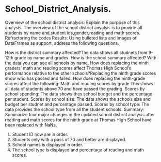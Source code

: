 # School_District_Analysis.
Overview of the school district analysis: Explain the purpose of this analysis.
The overview of the school district anyalsis is to provide all students by name and,student ids,gender,reading and math scores. Refractoring the codes
Results: Using bulleted lists and images of DataFrames as support, address the following questions.

How is the district summary affected?The data shows all studnets from 9-12th grade by name and grades.
How is the school summary affected? With the data you can see all schools by name.
How does replacing the ninth graders’ math and reading scores affect Thomas High School’s performance relative to the other schools?Replacing the ninth grade scores show who has passed and failed.
How does replacing the ninth-grade scores affect the following:
Math and reading scores by grade This shows all data of students above 70 and have passed the grading.
Scores by school spending: The data shows thes school budget and the percentage per student.
Scores by school size: The data shows the schools size and budget per studnet and percentage passed.
Scores by school type: The data provides the school type from all the student schools.
Summary: Summarize four major changes in the updated school district analysis after reading and math scores for the ninth grade at Thomas High School have been replaced with NaNs.
1. Student ID now are in order.
2. Students only with a pass of 70 and better are displayed.
3. School names is displayed in order.
4. The school type is displayed and percentage of reading and math scores.
